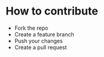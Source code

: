 How to contribute
=================
- Fork the repo
- Create a feature branch
- Push your changes
- Create a pull request